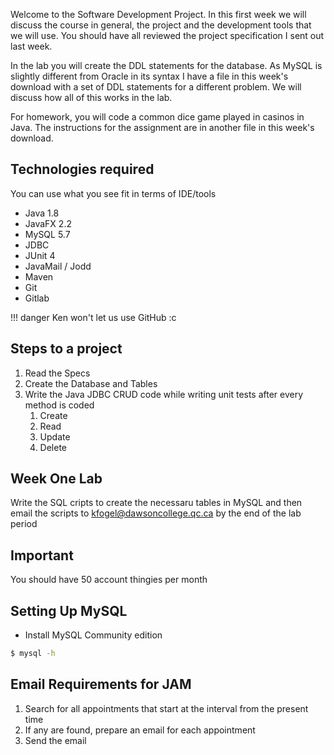 Welcome to the Software Development Project. In this first week we will discuss the course in general, the project and the development tools that we will use. You should have all reviewed the project specification I sent out last week.

In the lab you will create the DDL statements for the database. As MySQL is slightly different from Oracle in its syntax I have a file in this week's  download with a set of DDL statements for a different problem. We will discuss how all of this works in the lab.

For homework, you will code a common dice game played in casinos in Java. The instructions for the assignment are in another file in this week's download.

## Technologies required
You can use what you see fit in terms of IDE/tools

* Java 1.8
* JavaFX 2.2
* MySQL 5.7
* JDBC
* JUnit 4
* JavaMail / Jodd
* Maven
* Git
* Gitlab    

!!! danger
    Ken won't let us use GitHub :c

## Steps to a project
1. Read the Specs
2. Create the Database and Tables
3. Write the Java JDBC CRUD code while writing unit tests after every method is coded
    1. Create
    2. Read
    3. Update
    4. Delete

## Week One Lab
Write the SQL cripts to create the necessaru tables in MySQL and then email the scripts to kfogel@dawsoncollege.qc.ca by the end of the lab period

## Important
You should have 50 account thingies per month

## Setting Up MySQL

* Install MySQL Community edition

```bash
$ mysql -h
```



## Email Requirements for JAM

1. Search for all appointments that start at the interval from the present time
2. If any are found, prepare an email for each appointment
3. Send the email
